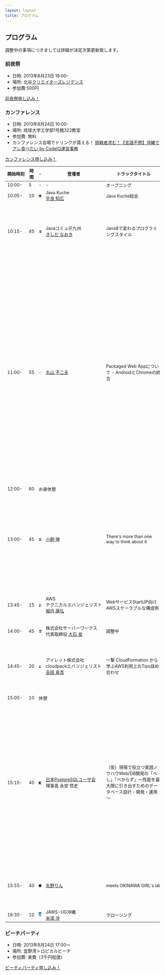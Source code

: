 ```yaml
---
layout: layout
title: プログラム
---
```



プログラム
--------------------------------------------------------------------------------

調整中の事項につきましては詳細が決定次第更新致します。


### 前夜祭

* 日時: 2013年8月23日 19:00-
* 場所: 北谷[クリエイターズレジデンス](http://summer-time-studio.com/CreatorsResidence/index.html)
* 参加費:500円

<p><a href="http://hackers-champloo.doorkeeper.jp/events/4875" class="medium button" target="_blank">前夜祭申し込み！</a></p>


### カンファレンス

* 日時: 2013年8月24日 10:00-
* 場所: 琉球大学工学部1号館322教室
* 参加費: 無料
* カンファレンス会場でドリンクが貰える！ [挑戦者求む！【言語不問】沖縄でアレ食べたい by CodeIQ運営事務](https://codeiq.jp/ace/hackers_champloo2013/q428)


<p><a href="http://hackers-champloo.doorkeeper.jp/events/4876" class="medium button" target="_blank">カンファレンス申し込み！</a></p>


<table><thead>
    <tr>
      <th nowrap>開始時刻</th>
      <th>時間</th>
      <th>-</th>
      <th>登壇者</th>
      <th>トラックタイトル</th>
      <th>概要</th>
    </tr>
  </thead><tbody>
    <tr>
      <td>10:00-</td>
      <td>5</td>
      <td width="100">-</td>
      <td>-</td>
      <td>オープニング</td>
      <td>ゲストのご紹介</td>
    </tr>
    <tr>
      <td>10:05-</td>
      <td>10</td>
      <td><img width="100" src="img/taira.jpg"></td>
      <td>Java Kuche<br><a href="https://twitter.com/Tomohiro">平良 知広</a></td>
      <td>Java Kuche総会</td>
      <td>Java Kuche活動内容のご報告</td>
    </tr>
    <tr>
      <td>10:15-</td>
      <td>45</td>
      <td><img width="100" src="img/kishida.jpg"></td>
      <td>Javaコミュ＠九州<br><a href="http://d.hatena.ne.jp/nowokay">きしだ なおき</a></td>
      <td>Java8で変わるプログラミングスタイル</td>
      <td>Lambdaの基本的な文法の紹介と、標準ライブラリでLambdaが前提となっているもの、そこから変わるプログラミングスタイルの変化</td>
    </tr>
    <tr>
      <td>11:00-</td>
      <td>55</td>
      <td><img src="img/ico_nowpriting1_1.gif">
          <!-- <img width="100" src="img/maruyama_tw.jpg"> --></td>
      <td><a href="https://twitter.com/maruyama097">丸山 不二夫</a></td>
      <td>Packaged Web Appについて - AndroidとChromeの統合</td>
      <td>現在、アプリ開発のスタイルに大きな変化が起きようとしています。HTML, CSS, JavaScriptといったWebの標準技術をクライアント側のアプリに応用しようと言う流れが大きくなっています。そうしたクライアント・サイドのWebアプリは、現在、Packaged Web Appというスタイルでまとめられています。講演では、Packaged Web Appの代表的な取り組みとして、Google Chromeのアプローチを紹介し、Googleのこうした動きが、AndroidへのPackaged Web Appの導入を大きな目標としているという予想を述べたいと思います。</td>
    </tr>
    <tr>
      <td>12:00-</td>
      <td>60</td>
      <td colspan="4">お昼休憩</td>
    </tr>
    <tr>
      <td>13:00-</td>
      <td>45</td>
      <td><img width="100" src="img/kogai.jpg"></td>
      <td><a href="http://blog.livedoor.jp/dankogai/">小飼 弾</a></td>
      <td>There's more than one way to think about it</td>
      <td>TMTOWTDI=「やり方は一つじゃない」。これがPerlのモットーですが、それをやる前には、どうそれをやるか考えねばなりません。本セッションでは多用な考え方を受け入れるために電脳言語はどうしてきたかを見て行きます</td>
    </tr>
    <tr>
      <td>13:45-</td>
      <td>15</td>
      <td><img width="100" src="img/horiuchi.png"></td>
      <td nowrap>AWS<br>テクニカルエバンジェリスト<br><a href="https://twitter.com/horiuchi">堀内 康弘</a></td>
      <td>WebサービスStartUP向け AWSスケーラブルな構成例</td>
      <td>メディア紹介時のアクセス集中や継続的な成長に備えるためのインフラ構築方法</td>
    </tr>
    <tr>
      <td>14:00-</td>
      <td>45</td>
      <td><img width="100" src="img/ooishi.jpg"></td>
      <td>株式会社サーバーワークス<br>代表取締役 <a href="https://twitter.com/ooishi">大石 良</a></td>
      <td>調整中</td>
      <td>調整中</td>
    </tr>
    <tr>
      <td>14:45-</td>
      <td>20</td>
      <td><img width="100" src="img/yoshida.png"></td>
      <td nowrap>アイレット株式会社<br>cloudpackエバンジェリスト<br><a href="https://twitter.com/yoshidashingo">吉田 真吾</a></td>
      <td>一撃 CloudFormation から学ぶAWS利用上のTips詰め合わせ</td>
      <td>CloudFormationの活用（TOYOTA様ディザスタリカバリ要件などの大規模事例）から見るAWSでのTipsの詰め合わせ</td>
    </tr>
    <tr>
      <td>15:05-</td>
      <td>10</td>
      <td colspan="4">休憩</td>
    </tr>
    <tr>
      <td>15:15-</td>
      <td>40</td>
      <td><img width="100" src="img/nagayasu.png"></td>
      <td nowrap><a href="http://www.postgresql.jp/">日本PostgreSQLユーザ会</a><br>理事長 永安 悟史</td>
      <td>（仮）現場で役立つ実践ノウハウWeb/DB開発の「べし」「べからず」～性能を最大限に引き出すためのデータベース設計・開発・運用～</td>
      <td>データベースの技術は長い歴史の蓄積があり、その実装であるデータベース製品は非常に複雑なソフトウェアとなっています。そのため、深く理解するにはそれなりの学習期間と経験を必要とします。
本講演では、データベースの中でも特にリレーショナルデータベース（RDBMS）について、理解するためのポイント／観点と、具体的に開発／運用時に注意すべき点について解説します。</td>
    </tr>
    <tr>
      <td>15:55-</td>
      <td>40</td>
      <td><img width="100" src="img/yano.png"></td>
      <td><a href="https://twitter.com/yanorin">矢野りん</a></td>
      <td nowrap>meets OKINAWA GIRL's lab</td>
      <td>女性がIT業界で働くにあたってのメリットとデメリット<br>県内女性コミュニティの活性化について</td>
    </tr>
    <tr>
      <td>16:35-</td>
      <td>10</td>
      <td><img width="100" src="img/yonesu.jpg"></td>
      <td> JAWS-UG沖縄<br><a href="https://twitter.com/asumaslv">米須 渉</a></td>
      <td>クロージング</td>
      <td></td>
    </tr>
</tbody></table>


### ビーチパーティ

* 日時: 2013年8月24日 17:00〜
* 場所: 宜野湾トロピカルビーチ
* 参加費: 実費（3千円程度）

<p><a href="http://hackers-champloo.doorkeeper.jp/events/4877" class="medium button" target="_blank">ビーティパーティ申し込み！</a></p>
